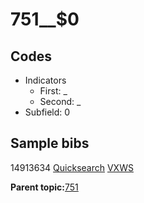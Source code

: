 # 751\_\_$0

## Codes

-   Indicators
    -   First: \_
    -   Second: \_
-   Subfield: 0

## Sample bibs

14913634 [Quicksearch](https://search.library.yale.edu/catalog/14913634) [VXWS](http://prodorbis.library.yale.edu:7014/vxws/GetHoldingsService?bibId=14913634)

**Parent topic:**[751](../../tags/751/751.md)

